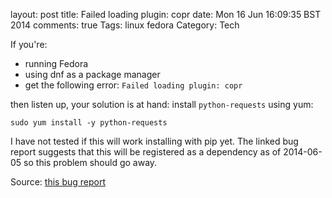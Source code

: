 layout: post
title: Failed loading plugin: copr
date: Mon 16 Jun 16:09:35 BST 2014
comments: true
Tags: linux fedora
Category: Tech

If you're:

* running Fedora
* using dnf as a package manager
* get the following error: `Failed loading plugin: copr`

then listen up, your solution is at hand: install `python-requests` using yum:

```
sudo yum install -y python-requests
```

I have not tested if this will work installing with pip yet.
The linked bug report suggests that this will be registered as a dependency as of 2014-06-05 so this problem should go away.

Source: [this bug report](https://bugzilla.redhat.com/show_bug.cgi?id=1104088)


  
